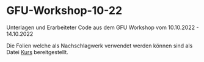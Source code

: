 # GFU-Workshop-10-22
Unterlagen und Erarbeiteter Code aus dem GFU Workshop vom 10.10.2022 - 14.10.2022

Die Folien welche als Nachschlagwerk verwendet werden können sind als Datei [Kurs](Kurs.pdf) bereitgestellt.
